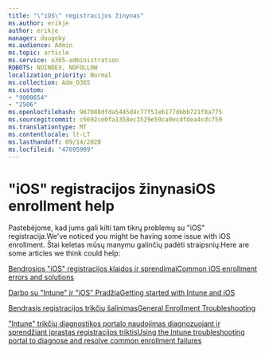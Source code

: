 ```yaml
---
title: "\"iOS\" registracijos žinynas"
ms.author: erikje
author: erikje
manager: dougeby
ms.audience: Admin
ms.topic: article
ms.service: o365-administration
ROBOTS: NOINDEX, NOFOLLOW
localization_priority: Normal
ms.collection: Adm_O365
ms.custom:
- "9000654"
- "2506"
ms.openlocfilehash: 967088dfda5445d4c77f51eb177dbbb721f8a775
ms.sourcegitcommit: c6692ce0fa1358ec3529e59ca0ecdfdea4cdc759
ms.translationtype: MT
ms.contentlocale: lt-LT
ms.lasthandoff: 09/14/2020
ms.locfileid: "47695909"
---
```

# <a name="ios-enrollment-help"></a><span data-ttu-id="71e27-102">"iOS" registracijos žinynas</span><span class="sxs-lookup"><span data-stu-id="71e27-102">iOS enrollment help</span></span>

<span data-ttu-id="71e27-103">Pastebėjome, kad jums gali kilti tam tikrų problemų su "iOS" registracija.</span><span class="sxs-lookup"><span data-stu-id="71e27-103">We've noticed you might be having some issue with iOS enrollment.</span></span> <span data-ttu-id="71e27-104">Štai keletas mūsų manymu galinčių padėti straipsnių:</span><span class="sxs-lookup"><span data-stu-id="71e27-104">Here are some articles we think could help:</span></span> 

[<span data-ttu-id="71e27-105">Bendrosios "iOS" registracijos klaidos ir sprendimai</span><span class="sxs-lookup"><span data-stu-id="71e27-105">Common iOS enrollment errors and solutions</span></span>](https://support.microsoft.com/help/4039809/troubleshooting-ios-device-enrollment-in-intune)

[<span data-ttu-id="71e27-106">Darbo su "Intune" ir "iOS" Pradžia</span><span class="sxs-lookup"><span data-stu-id="71e27-106">Getting started with Intune and iOS</span></span>](https://docs.microsoft.com/intune/enrollment/ios-enroll)

[<span data-ttu-id="71e27-107">Bendrasis registracijos trikčių šalinimas</span><span class="sxs-lookup"><span data-stu-id="71e27-107">General Enrollment Troubleshooting</span></span>](https://docs.microsoft.com/intune/enrollment/troubleshoot-device-enrollment-in-intune)

[<span data-ttu-id="71e27-108">"Intune" trikčių diagnostikos portalo naudojimas diagnozuojant ir sprendžiant įprastas registracijos triktis</span><span class="sxs-lookup"><span data-stu-id="71e27-108">Using the Intune troubleshooting portal to diagnose and resolve common enrollment failures</span></span>](https://docs.microsoft.com/intune/help-desk-operators)